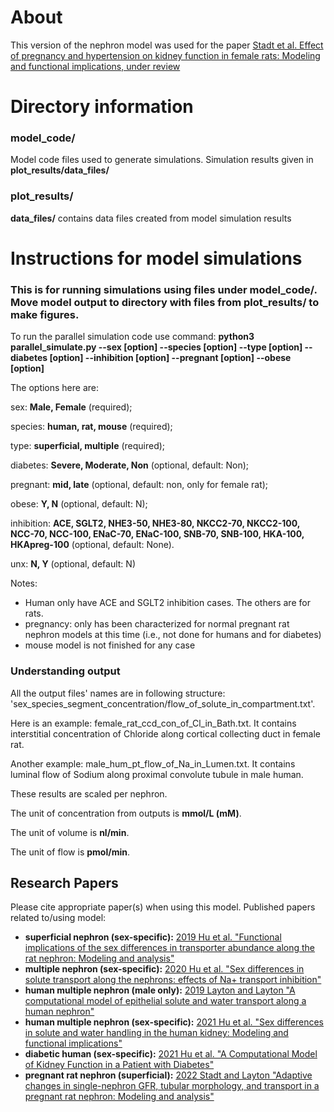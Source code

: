 # About
This version of the nephron model was used for the paper 
[Stadt et al. Effect of pregnancy and hypertension on kidney function in female rats: Modeling and functional implications, under review](https://www.biorxiv.org/content/10.1101/2022.12.15.520674v1.abstract)

# Directory information
### model_code/
Model code files used to generate simulations. Simulation results given in **plot_results/data_files/**

### plot_results/
**data_files/** contains data files created from model simulation results

# Instructions for model simulations
### This is for running simulations using files under **model_code/**. Move model output to directory with files from **plot_results/** to make figures.
To run the parallel simulation code use command: **python3 parallel_simulate.py --sex [option] --species [option] --type [option] --diabetes [option] --inhibition [option] --pregnant [option] --obese [option]**

The options here are:

sex: **Male, Female** (required);

species: **human, rat, mouse** (required);

type: **superficial, multiple** (required);

diabetes: **Severe, Moderate, Non** (optional, default: Non);

pregnant: **mid, late** (optional, default: non, only for female rat);

obese: **Y, N** (optional, default: N);

inhibition: **ACE, SGLT2, NHE3-50, NHE3-80, NKCC2-70, NKCC2-100, NCC-70, NCC-100, ENaC-70, ENaC-100, SNB-70, SNB-100, HKA-100, HKApreg-100** (optional, default: None).

unx: **N, Y** (optional, default: N)

Notes:
* Human only have ACE and SGLT2 inhibition cases. The others are for rats.
* pregnancy: only has been characterized for normal pregnant rat nephron models at this time (i.e., not done for humans and for diabetes)
* mouse model is not finished for any case

### Understanding output

All the output files' names are in following structure: 'sex_species_segment_concentration/flow_of_solute_in_compartment.txt'. 

Here is an example: female_rat_ccd_con_of_Cl_in_Bath.txt. It contains interstitial concentration of Chloride along cortical collecting duct in female rat.

Another example: male_hum_pt_flow_of_Na_in_Lumen.txt. It contains luminal flow of Sodium along proximal convolute tubule in male human.

These results are scaled per nephron.

The unit of concentration from outputs is **mmol/L (mM)**.

The unit of volume is **nl/min**.

The unit of flow is **pmol/min**.

## Research Papers
Please cite appropriate paper(s) when using this model.
Published papers related to/using model:

* **superficial nephron (sex-specific):** [2019 Hu et al. "Functional implications of the sex differences in transporter abundance along the rat nephron: Modeling and analysis"](https://journals.physiology.org/doi/full/10.1152/ajprenal.00352.2019)
* **multiple nephron (sex-specific):** [2020 Hu et al. "Sex differences in solute transport along the nephrons: effects of Na+ transport inhibition"](https://journals.physiology.org/doi/abs/10.1152/ajprenal.00240.2020?rfr_dat=cr_pub++0pubmed&url_ver=Z39.88-2003&rfr_id=ori%3Arid%3Acrossref.org)
* **human multiple nephron (male only):** [2019 Layton and Layton "A computational model of epithelial solute and water transport along a human nephron"](https://journals.plos.org/ploscompbiol/article?rev=2&id=10.1371/journal.pcbi.1006108)
* **human multiple nephron (sex-specific):** [2021 Hu et al. "Sex differences in solute and water handling in the human kidney: Modeling and functional implications"](https://www.sciencedirect.com/science/article/pii/S2589004221006350)
* **diabetic human (sex-specific):** [2021 Hu et al. "A Computational Model of Kidney Function in a Patient with Diabetes"](https://www.mdpi.com/1422-0067/22/11/5819)
* **pregnant rat nephron (superficial):** [2022 Stadt and Layton "Adaptive changes in single-nephron GFR, tubular morphology, and transport in a pregnant rat nephron: Modeling and analysis"](https://journals.physiology.org/doi/abs/10.1152/ajprenal.00264.2021)
